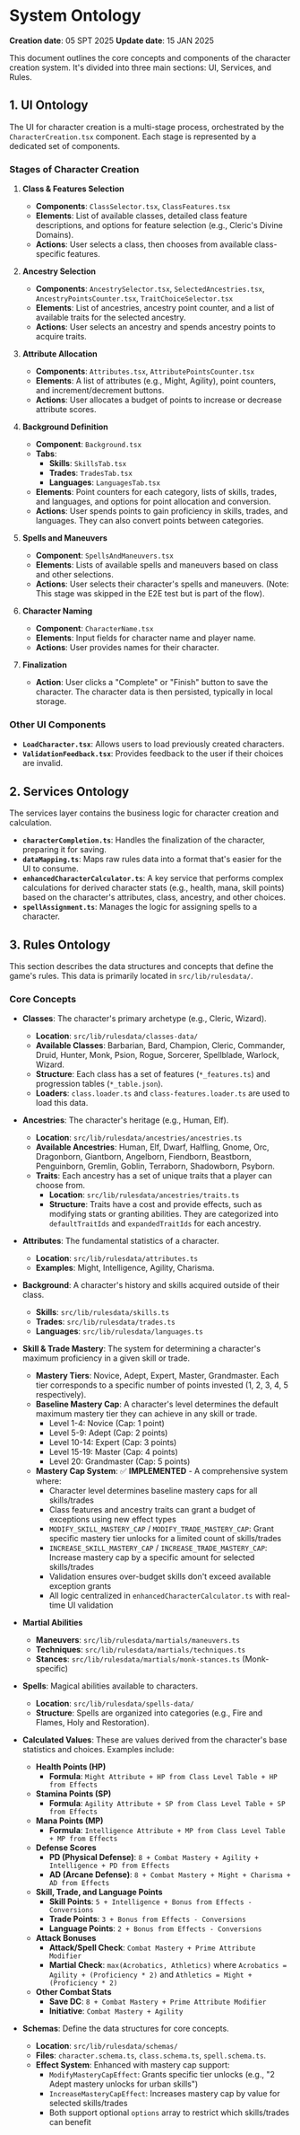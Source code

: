 # System Ontology

**Creation date**: 05 SPT 2025
**Update date**: 15 JAN 2025

This document outlines the core concepts and components of the character creation system. It's divided into three main sections: UI, Services, and Rules.

## 1. UI Ontology

The UI for character creation is a multi-stage process, orchestrated by the `CharacterCreation.tsx` component. Each stage is represented by a dedicated set of components.

### Stages of Character Creation

1.  **Class & Features Selection**
    *   **Components**: `ClassSelector.tsx`, `ClassFeatures.tsx`
    *   **Elements**: List of available classes, detailed class feature descriptions, and options for feature selection (e.g., Cleric's Divine Domains).
    *   **Actions**: User selects a class, then chooses from available class-specific features.

2.  **Ancestry Selection**
    *   **Components**: `AncestrySelector.tsx`, `SelectedAncestries.tsx`, `AncestryPointsCounter.tsx`, `TraitChoiceSelector.tsx`
    *   **Elements**: List of ancestries, ancestry point counter, and a list of available traits for the selected ancestry.
    *   **Actions**: User selects an ancestry and spends ancestry points to acquire traits.

3.  **Attribute Allocation**
    *   **Components**: `Attributes.tsx`, `AttributePointsCounter.tsx`
    *   **Elements**: A list of attributes (e.g., Might, Agility), point counters, and increment/decrement buttons.
    *   **Actions**: User allocates a budget of points to increase or decrease attribute scores.

4.  **Background Definition**
    *   **Component**: `Background.tsx`
    *   **Tabs**:
        *   **Skills**: `SkillsTab.tsx`
        *   **Trades**: `TradesTab.tsx`
        *   **Languages**: `LanguagesTab.tsx`
    *   **Elements**: Point counters for each category, lists of skills, trades, and languages, and options for point allocation and conversion.
    *   **Actions**: User spends points to gain proficiency in skills, trades, and languages. They can also convert points between categories.

5.  **Spells and Maneuvers**
    *   **Component**: `SpellsAndManeuvers.tsx`
    *   **Elements**: Lists of available spells and maneuvers based on class and other selections.
    *   **Actions**: User selects their character's spells and maneuvers. (Note: This stage was skipped in the E2E test but is part of the flow).

6.  **Character Naming**
    *   **Component**: `CharacterName.tsx`
    *   **Elements**: Input fields for character name and player name.
    *   **Actions**: User provides names for their character.

7.  **Finalization**
    *   **Action**: User clicks a "Complete" or "Finish" button to save the character. The character data is then persisted, typically in local storage.

### Other UI Components

*   **`LoadCharacter.tsx`**: Allows users to load previously created characters.
*   **`ValidationFeedback.tsx`**: Provides feedback to the user if their choices are invalid.

## 2. Services Ontology

The services layer contains the business logic for character creation and calculation.

*   **`characterCompletion.ts`**: Handles the finalization of the character, preparing it for saving.
*   **`dataMapping.ts`**: Maps raw rules data into a format that's easier for the UI to consume.
*   **`enhancedCharacterCalculator.ts`**: A key service that performs complex calculations for derived character stats (e.g., health, mana, skill points) based on the character's attributes, class, ancestry, and other choices.
*   **`spellAssignment.ts`**: Manages the logic for assigning spells to a character.

## 3. Rules Ontology

This section describes the data structures and concepts that define the game's rules. This data is primarily located in `src/lib/rulesdata/`.

### Core Concepts

*   **Classes**: The character's primary archetype (e.g., Cleric, Wizard).
    *   **Location**: `src/lib/rulesdata/classes-data/`
    *   **Available Classes**: Barbarian, Bard, Champion, Cleric, Commander, Druid, Hunter, Monk, Psion, Rogue, Sorcerer, Spellblade, Warlock, Wizard.
    *   **Structure**: Each class has a set of features (`*_features.ts`) and progression tables (`*_table.json`).
    *   **Loaders**: `class.loader.ts` and `class-features.loader.ts` are used to load this data.

*   **Ancestries**: The character's heritage (e.g., Human, Elf).
    *   **Location**: `src/lib/rulesdata/ancestries/ancestries.ts`
    *   **Available Ancestries**: Human, Elf, Dwarf, Halfling, Gnome, Orc, Dragonborn, Giantborn, Angelborn, Fiendborn, Beastborn, Penguinborn, Gremlin, Goblin, Terraborn, Shadowborn, Psyborn.
    *   **Traits**: Each ancestry has a set of unique traits that a player can choose from.
        *   **Location**: `src/lib/rulesdata/ancestries/traits.ts`
        *   **Structure**: Traits have a cost and provide effects, such as modifying stats or granting abilities. They are categorized into `defaultTraitIds` and `expandedTraitIds` for each ancestry.

*   **Attributes**: The fundamental statistics of a character.
    *   **Location**: `src/lib/rulesdata/attributes.ts`
    *   **Examples**: Might, Intelligence, Agility, Charisma.

*   **Background**: A character's history and skills acquired outside of their class.
    *   **Skills**: `src/lib/rulesdata/skills.ts`
    *   **Trades**: `src/lib/rulesdata/trades.ts`
    *   **Languages**: `src/lib/rulesdata/languages.ts`

*   **Skill & Trade Mastery**: The system for determining a character's maximum proficiency in a given skill or trade.
    *   **Mastery Tiers**: Novice, Adept, Expert, Master, Grandmaster. Each tier corresponds to a specific number of points invested (1, 2, 3, 4, 5 respectively).
    *   **Baseline Mastery Cap**: A character's level determines the default maximum mastery tier they can achieve in any skill or trade.
        *   Level 1-4: Novice (Cap: 1 point)
        *   Level 5-9: Adept (Cap: 2 points)
        *   Level 10-14: Expert (Cap: 3 points)
        *   Level 15-19: Master (Cap: 4 points)
        *   Level 20: Grandmaster (Cap: 5 points)
    *   **Mastery Cap System**: ✅ **IMPLEMENTED** - A comprehensive system where:
        *   Character level determines baseline mastery caps for all skills/trades
        *   Class features and ancestry traits can grant a budget of exceptions using new effect types
        *   `MODIFY_SKILL_MASTERY_CAP` / `MODIFY_TRADE_MASTERY_CAP`: Grant specific mastery tier unlocks for a limited count of skills/trades
        *   `INCREASE_SKILL_MASTERY_CAP` / `INCREASE_TRADE_MASTERY_CAP`: Increase mastery cap by a specific amount for selected skills/trades
        *   Validation ensures over-budget skills don't exceed available exception grants
        *   All logic centralized in `enhancedCharacterCalculator.ts` with real-time UI validation

*   **Martial Abilities**
    *   **Maneuvers**: `src/lib/rulesdata/martials/maneuvers.ts`
    *   **Techniques**: `src/lib/rulesdata/martials/techniques.ts`
    *   **Stances**: `src/lib/rulesdata/martials/monk-stances.ts` (Monk-specific)

*   **Spells**: Magical abilities available to characters.
    *   **Location**: `src/lib/rulesdata/spells-data/`
    *   **Structure**: Spells are organized into categories (e.g., Fire and Flames, Holy and Restoration).

*   **Calculated Values**: These are values derived from the character's base statistics and choices. Examples include:
    *   **Health Points (HP)**
        *   **Formula**: `Might Attribute + HP from Class Level Table + HP from Effects`
    *   **Stamina Points (SP)**
        *   **Formula**: `Agility Attribute + SP from Class Level Table + SP from Effects`
    *   **Mana Points (MP)**
        *   **Formula**: `Intelligence Attribute + MP from Class Level Table + MP from Effects`
    *   **Defense Scores**
        *   **PD (Physical Defense)**: `8 + Combat Mastery + Agility + Intelligence + PD from Effects`
        *   **AD (Arcane Defense)**: `8 + Combat Mastery + Might + Charisma + AD from Effects`
    *   **Skill, Trade, and Language Points**
        *   **Skill Points**: `5 + Intelligence + Bonus from Effects - Conversions`
        *   **Trade Points**: `3 + Bonus from Effects - Conversions`
        *   **Language Points**: `2 + Bonus from Effects - Conversions`
    *   **Attack Bonuses**
        *   **Attack/Spell Check**: `Combat Mastery + Prime Attribute Modifier`
        *   **Martial Check**: `max(Acrobatics, Athletics)` where `Acrobatics = Agility + (Proficiency * 2)` and `Athletics = Might + (Proficiency * 2)`
    *   **Other Combat Stats**
        *   **Save DC**: `8 + Combat Mastery + Prime Attribute Modifier`
        *   **Initiative**: `Combat Mastery + Agility`

*   **Schemas**: Define the data structures for core concepts.
    *   **Location**: `src/lib/rulesdata/schemas/`
    *   **Files**: `character.schema.ts`, `class.schema.ts`, `spell.schema.ts`.
    *   **Effect System**: Enhanced with mastery cap support:
        *   `ModifyMasteryCapEffect`: Grants specific tier unlocks (e.g., "2 Adept mastery unlocks for urban skills")
        *   `IncreaseMasteryCapEffect`: Increases mastery cap by value for selected skills/trades
        *   Both support optional `options` array to restrict which skills/trades can benefit
